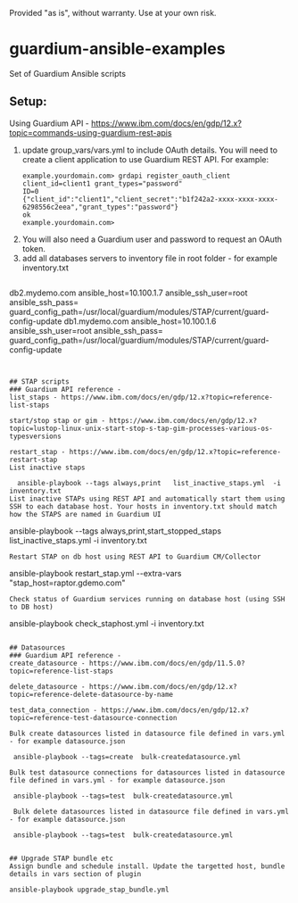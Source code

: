 Provided "as is", without warranty. Use at your own risk.

# guardium-ansible-examples
Set of Guardium Ansible scripts



## Setup: 
Using Guardium API - https://www.ibm.com/docs/en/gdp/12.x?topic=commands-using-guardium-rest-apis

1. update group_vars/vars.yml to include OAuth details. You will need to create a client application to use Guardium REST API. 
   For example: 
   ```
   example.yourdomain.com> grdapi register_oauth_client client_id=client1 grant_types="password"
   ID=0
   {"client_id":"client1","client_secret":"b1f242a2-xxxx-xxxx-xxxx-6298556c2eea","grant_types":"password"}
   ok
   example.yourdomain.com>
   ```
2. You will also need a Guardium user and password to request an OAuth token.
3. add all databases servers to inventory file in root folder - for example inventory.txt
   ```
  db2.mydemo.com ansible_host=10.100.1.7 ansible_ssh_user=root ansible_ssh_pass= guard_config_path=/usr/local/guardium/modules/STAP/current/guard-config-update
  db1.mydemo.com ansible_host=10.100.1.6 ansible_ssh_user=root ansible_ssh_pass=   guard_config_path=/usr/local/guardium/modules/STAP/current/guard-config-update
  ```


## STAP scripts 
### Guardium API reference - 
list_staps - https://www.ibm.com/docs/en/gdp/12.x?topic=reference-list-staps 

start/stop stap or gim - https://www.ibm.com/docs/en/gdp/12.x?topic=lustop-linux-unix-start-stop-s-tap-gim-processes-various-os-typesversions

restart_stap - https://www.ibm.com/docs/en/gdp/12.x?topic=reference-restart-stap
 List inactive staps
   
    ansible-playbook --tags always,print   list_inactive_staps.yml  -i inventory.txt
 List inactive STAPs using REST API and automatically start them using SSH to each database host. Your hosts in inventory.txt should match how the STAPS are named in Guardium UI
   ```
   ansible-playbook --tags always,print,start_stopped_staps   list_inactive_staps.yml  -i inventory.txt
   ```
 Restart STAP on db host using REST API to Guardium CM/Collector
 ```
 ansible-playbook restart_stap.yml --extra-vars "stap_host=raptor.gdemo.com"
 ```
 Check status of Guardium services running on database host (using SSH to DB host)
```
ansible-playbook check_staphost.yml -i inventory.txt
```

## Datasources
### Guardium API reference - 
create_datasource - https://www.ibm.com/docs/en/gdp/11.5.0?topic=reference-list-staps

delete_datasource - https://www.ibm.com/docs/en/gdp/12.x?topic=reference-delete-datasource-by-name

test_data_connection - https://www.ibm.com/docs/en/gdp/12.x?topic=reference-test-datasource-connection

Bulk create datasources listed in datasource file defined in vars.yml - for example datasource.json
```   
     ansible-playbook --tags=create  bulk-createdatasource.yml
```
Bulk test datasource connections for datasources listed in datasource file defined in vars.yml - for example datasource.json
```   
     ansible-playbook --tags=test  bulk-createdatasource.yml
```
 Bulk delete datasources listed in datasource file defined in vars.yml - for example datasource.json
```   
     ansible-playbook --tags=test  bulk-createdatasource.yml
```   

## Upgrade STAP bundle etc
Assign bundle and schedule install. Update the targetted host, bundle details in vars section of plugin
```
    ansible-playbook upgrade_stap_bundle.yml 
```
